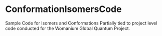 # ConformationIsomersCode
Sample Code for Isomers and Conformations
Partially tied to project level code conducted for the Womanium Global Quantum Project.
